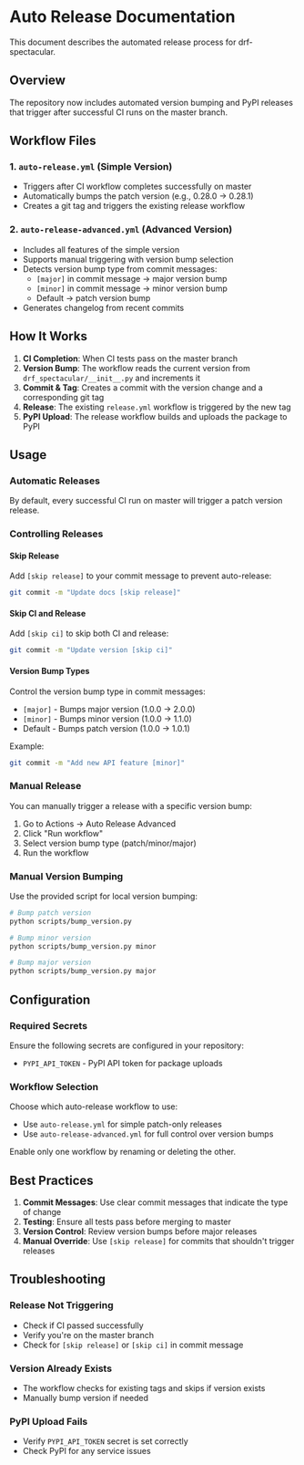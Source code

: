 # Auto Release Documentation

This document describes the automated release process for drf-spectacular.

## Overview

The repository now includes automated version bumping and PyPI releases that trigger after successful CI runs on the master branch.

## Workflow Files

### 1. `auto-release.yml` (Simple Version)
- Triggers after CI workflow completes successfully on master
- Automatically bumps the patch version (e.g., 0.28.0 → 0.28.1)
- Creates a git tag and triggers the existing release workflow

### 2. `auto-release-advanced.yml` (Advanced Version)
- Includes all features of the simple version
- Supports manual triggering with version bump selection
- Detects version bump type from commit messages:
  - `[major]` in commit message → major version bump
  - `[minor]` in commit message → minor version bump
  - Default → patch version bump
- Generates changelog from recent commits

## How It Works

1. **CI Completion**: When CI tests pass on the master branch
2. **Version Bump**: The workflow reads the current version from `drf_spectacular/__init__.py` and increments it
3. **Commit & Tag**: Creates a commit with the version change and a corresponding git tag
4. **Release**: The existing `release.yml` workflow is triggered by the new tag
5. **PyPI Upload**: The release workflow builds and uploads the package to PyPI

## Usage

### Automatic Releases

By default, every successful CI run on master will trigger a patch version release.

### Controlling Releases

#### Skip Release
Add `[skip release]` to your commit message to prevent auto-release:
```bash
git commit -m "Update docs [skip release]"
```

#### Skip CI and Release
Add `[skip ci]` to skip both CI and release:
```bash
git commit -m "Update version [skip ci]"
```

#### Version Bump Types
Control the version bump type in commit messages:
- `[major]` - Bumps major version (1.0.0 → 2.0.0)
- `[minor]` - Bumps minor version (1.0.0 → 1.1.0)
- Default - Bumps patch version (1.0.0 → 1.0.1)

Example:
```bash
git commit -m "Add new API feature [minor]"
```

### Manual Release

You can manually trigger a release with a specific version bump:

1. Go to Actions → Auto Release Advanced
2. Click "Run workflow"
3. Select version bump type (patch/minor/major)
4. Run the workflow

### Manual Version Bumping

Use the provided script for local version bumping:
```bash
# Bump patch version
python scripts/bump_version.py

# Bump minor version
python scripts/bump_version.py minor

# Bump major version
python scripts/bump_version.py major
```

## Configuration

### Required Secrets

Ensure the following secrets are configured in your repository:
- `PYPI_API_TOKEN` - PyPI API token for package uploads

### Workflow Selection

Choose which auto-release workflow to use:
- Use `auto-release.yml` for simple patch-only releases
- Use `auto-release-advanced.yml` for full control over version bumps

Enable only one workflow by renaming or deleting the other.

## Best Practices

1. **Commit Messages**: Use clear commit messages that indicate the type of change
2. **Testing**: Ensure all tests pass before merging to master
3. **Version Control**: Review version bumps before major releases
4. **Manual Override**: Use `[skip release]` for commits that shouldn't trigger releases

## Troubleshooting

### Release Not Triggering
- Check if CI passed successfully
- Verify you're on the master branch
- Check for `[skip release]` or `[skip ci]` in commit message

### Version Already Exists
- The workflow checks for existing tags and skips if version exists
- Manually bump version if needed

### PyPI Upload Fails
- Verify `PYPI_API_TOKEN` secret is set correctly
- Check PyPI for any service issues
